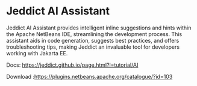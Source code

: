 # Jeddict AI Assistant

 Jeddict AI Assistant provides intelligent inline suggestions and hints within 
the Apache NetBeans IDE, streamlining the development process. This assistant 
aids in code generation, suggests best practices, and offers troubleshooting 
tips, making Jeddict an invaluable tool for developers working with Jakarta EE.

Docs: https://jeddict.github.io/page.html?l=tutorial/AI

Download :https://plugins.netbeans.apache.org/catalogue/?id=103
